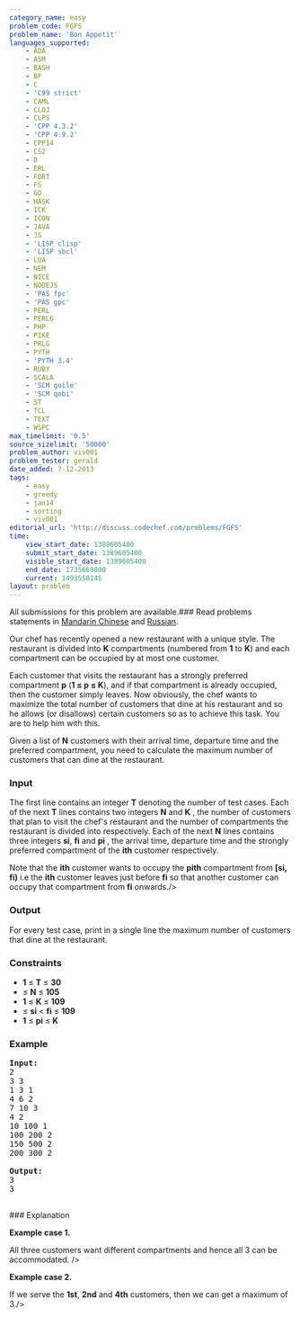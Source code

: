 ```yaml
---
category_name: easy
problem_code: FGFS
problem_name: 'Bon Appetit'
languages_supported:
    - ADA
    - ASM
    - BASH
    - BF
    - C
    - 'C99 strict'
    - CAML
    - CLOJ
    - CLPS
    - 'CPP 4.3.2'
    - 'CPP 4.9.2'
    - CPP14
    - CS2
    - D
    - ERL
    - FORT
    - FS
    - GO
    - HASK
    - ICK
    - ICON
    - JAVA
    - JS
    - 'LISP clisp'
    - 'LISP sbcl'
    - LUA
    - NEM
    - NICE
    - NODEJS
    - 'PAS fpc'
    - 'PAS gpc'
    - PERL
    - PERL6
    - PHP
    - PIKE
    - PRLG
    - PYTH
    - 'PYTH 3.4'
    - RUBY
    - SCALA
    - 'SCM guile'
    - 'SCM qobi'
    - ST
    - TCL
    - TEXT
    - WSPC
max_timelimit: '0.5'
source_sizelimit: '50000'
problem_author: viv001
problem_tester: gerald
date_added: 7-12-2013
tags:
    - easy
    - greedy
    - jan14
    - sorting
    - viv001
editorial_url: 'http://discuss.codechef.com/problems/FGFS'
time:
    view_start_date: 1389605400
    submit_start_date: 1389605400
    visible_start_date: 1389605400
    end_date: 1735669800
    current: 1493558145
layout: problem
---
```

All submissions for this problem are available.###  Read problems statements in [Mandarin Chinese](http://www.codechef.com/download/translated/JAN14/mandarin/FGFS.pdf) and [Russian](http://www.codechef.com/download/translated/JAN14/russian/FGFS1.pdf).

 Our chef has recently opened a new restaurant with a unique style. The restaurant is divided into **K** compartments (numbered from **1** to **K**) and each compartment can be occupied by at most one customer.

 Each customer that visits the restaurant has a strongly preferred compartment **p** (**1 ≤ p ≤ K**), and if that compartment is already occupied, then the customer simply leaves. Now obviously, the chef wants to maximize the total number of customers that dine at his restaurant and so he allows (or disallows) certain customers so as to achieve this task. You are to help him with this.

 Given a list of **N** customers with their arrival time, departure time and the preferred compartment, you need to calculate the maximum number of customers that can dine at the restaurant.

### Input

 The first line contains an integer **T** denoting the number of test cases. Each of the next **T** lines contains two integers **N** and  **K** , the number of customers that plan to visit the chef's restaurant and the number of compartments the restaurant is divided into respectively. Each of the next **N** lines contains three integers **si**, **fi** and **pi** , the arrival time, departure time and the strongly preferred compartment of the **ith** customer respectively. 

Note that the **ith** customer wants to occupy the **pith** compartment from **\[si, fi)**  i.e the **ith** customer leaves just before  **fi**  so that another customer can occupy that compartment from  **fi**  onwards./>

### Output

 For every test case, print in a single line the maximum number of customers that dine at the restaurant.

### Constraints

- **1** ≤ **T** ≤  **30**
- ≤ **N** ≤  **105**
- **1**  ≤  **K** ≤  **109**
- ≤ **si** < **fi** ≤  **109**
- **1**  ≤  **pi**  ≤  **K**

### Example

<pre><b>Input:</b>
2
3 3
1 3 1
4 6 2
7 10 3
4 2
10 100 1
100 200 2
150 500 2
200 300 2

<b>Output:</b>
3
3

</pre>### Explanation
**Example case 1.**

All three customers want different compartments and hence all 3 can be accommodated. />

**Example case 2.**

If we serve the **1st**, **2nd** and **4th** customers, then we can get a maximum of 3./>

